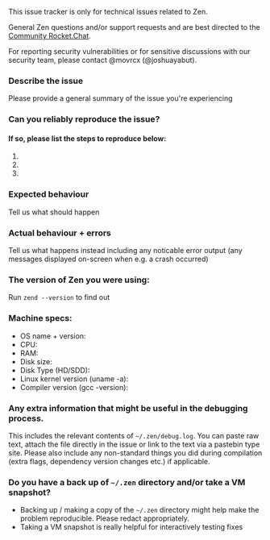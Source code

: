 <!--- Remove text and sections that do not apply -->

This issue tracker is only for technical issues related to Zen.

General Zen questions and/or support requests and are best directed to the [Community Rocket.Chat](https://rocketchat.zdeveloper.org).

For reporting security vulnerabilities or for sensitive discussions with our security team, please contact @movrcx (@joshuayabut). 

### Describe the issue
Please provide a general summary of the issue you're experiencing

### Can you reliably reproduce the issue?
#### If so, please list the steps to reproduce below:
1. 
2. 
3. 

### Expected behaviour
Tell us what should happen

### Actual behaviour + errors
Tell us what happens instead including any noticable error output (any messages displayed on-screen when e.g. a crash occurred)

### The version of Zen you were using:
Run `zend --version` to find out

### Machine specs:
- OS name + version:
- CPU:
- RAM:
- Disk size:
- Disk Type (HD/SDD):
- Linux kernel version (uname -a):
- Compiler version (gcc -version):

### Any extra information that might be useful in the debugging process.
This includes the relevant contents of `~/.zen/debug.log`. You can paste raw text, attach the file directly in the issue or link to the text via a pastebin type site.
Please also include any non-standard things you did during compilation (extra flags, dependency version changes etc.) if applicable.

### Do you have a back up of `~/.zen` directory and/or take a VM snapshot?
- Backing up / making a copy of the `~/.zen` directory might help make the problem reproducible. Please redact appropriately.
- Taking a VM snapshot is really helpful for interactively testing fixes

